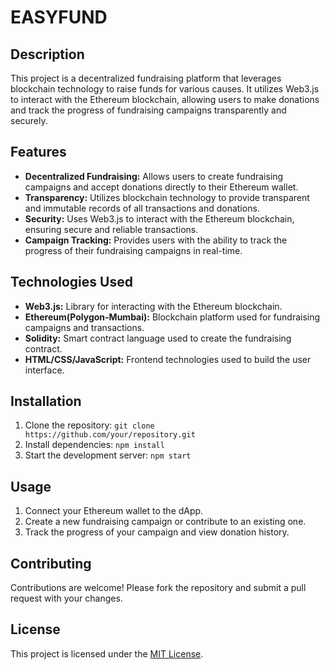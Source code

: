 # EASYFUND

## Description

This project is a decentralized fundraising platform that leverages blockchain technology to raise funds for various causes. It utilizes Web3.js to interact with the Ethereum blockchain, allowing users to make donations and track the progress of fundraising campaigns transparently and securely.

## Features

- **Decentralized Fundraising:** Allows users to create fundraising campaigns and accept donations directly to their Ethereum wallet.
- **Transparency:** Utilizes blockchain technology to provide transparent and immutable records of all transactions and donations.
- **Security:** Uses Web3.js to interact with the Ethereum blockchain, ensuring secure and reliable transactions.
- **Campaign Tracking:** Provides users with the ability to track the progress of their fundraising campaigns in real-time.

## Technologies Used

- **Web3.js:** Library for interacting with the Ethereum blockchain.
- **Ethereum(Polygon-Mumbai):** Blockchain platform used for fundraising campaigns and transactions.
- **Solidity:** Smart contract language used to create the fundraising contract.
- **HTML/CSS/JavaScript:** Frontend technologies used to build the user interface.

## Installation

1. Clone the repository: `git clone https://github.com/your/repository.git`
2. Install dependencies: `npm install`
3. Start the development server: `npm start`

## Usage

1. Connect your Ethereum wallet to the dApp.
2. Create a new fundraising campaign or contribute to an existing one.
3. Track the progress of your campaign and view donation history.

## Contributing

Contributions are welcome! Please fork the repository and submit a pull request with your changes.

## License

This project is licensed under the [MIT License](https://opensource.org/licenses/MIT).
